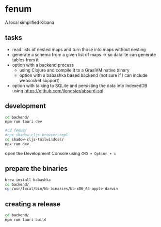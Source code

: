 # fenum

A local simplified Kibana

## tasks

- read lists of nested maps and turn those into maps without nesting
- generate a schema from a given list of maps -> so datalite can generate tables from it
- option with a backend process
  - using Clojure and compile it to a GraalVM native binary
  - option with a babashka based backend (not sure if I can include websocket support)
- option with talking to SQLite and persisting the data into IndexedDB using https://github.com/jlongster/absurd-sql

## development

```bash
cd backend/
npm run tauri dev
```

```bash
#cd fenum/
#npx shadow-cljs browser-repl
cd shadow-cljs-tailwindcss/
npx run dev
```

open the Development Console using `CMD + Option + i`

## prepare the binaries

```bash
brew install babashka
cd backend/
cp /usr/local/bin/bb binaries/bb-x86_64-apple-darwin
```

## creating a release

```bash
cd backend/
npm run tauri build
```